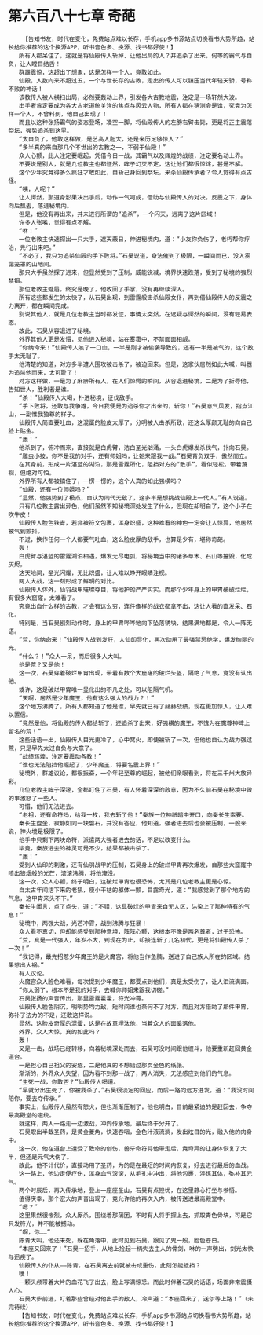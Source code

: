 # 第六百八十七章 奇葩
        【告知书友，时代在变化，免费站点难以长存，手机app多书源站点切换看书大势所趋，站长给你推荐的这个换源APP，听书音色多、换源、找书都好使！】
       所有人都呆住了，这就是将仙殿传人斩掉、让他出局的人？并追杀了出来，何等的霸气与自负，让人瞠目结舌！
       群雄震惊，这超出了想象，这是怎样一个人，竟敢如此。
       仙殿，人数向来不超过五，一个与世长存的古教，走出的传人可以镇压当代年轻天骄，号称不败的神话！
       该教传人被人横扫出局，必然要轰动上界，引发各大古教地震，注定是一场轩然大波。
       出手者肯定要成为各大古老道统关注的焦点与风云人物，所有人都在猜测会是谁，究竟为怎样一个人，不曾料到，他自己出现了！
       而且以这种张扬霸气的姿态登场，凌空一脚，将仙殿传人的左膀右臂击毙，更是将正主震落祭坛，强势追杀到这里。
       “太自负了，他敢这样做，是艺高人胆大，还是来历足够惊人？”
       “多半真的来自那几个不世出的古教之一，不弱于仙殿！”
       众人心颤，此人注定要崛起，凭借今日一战，其霸气以及辉煌的战绩，注定要名动上界。
       不要说是别人，就是几位教主也都怔然，眸子幻灭不定，这让他们都很惊诧，甚是不解。
       这个少年究竟得多么疯狂才敢如此，自斩己身回到祭坛，来杀仙殿传承者？令人觉得有点古怪。
       “咦，人呢？”
       让人愕然，那道身影果决出手后，动作一气呵成，借助与仙殿传人的对决，反震之下，身体向后飘去，落进秘境内。
       但是，他没有再出来，并未进行所谓的“追杀”，一个闪灭，远离了这片区域！
       许多人张嘴，觉得有点不解。
       “咻！”
       一位老教主快速探出一只大手，遮天蔽日，伸进秘境内，道：“小友你负伤了，老朽帮你疗治，先行出来吧。”
       “不必了，我只为追杀仙殿的手下败将。”石昊说道，身法催到了极限，一瞬间而已，没入雾霭笼罩的山地间。
       那只大手虽然探了进来，但显然受到了压制，威能锐减，境界快速跌落，受到了秘境的强烈禁锢。
       那位老教主蹙眉，终究是晚了，他收回了手掌，没有再继续深入。
       所有这些都发生的太快了，从石昊出现，到雷霆般击杀仙殿女仆，再到借仙殿传人的反震之力离开，都在瞬间完成。
       别说其他人，就是几位老教主当时都发怔，事情太突然，在迟疑与愕然的瞬间，没有轻易表态。
       故此，石昊从容退进了秘境。
       外界其他人更是发懵，见他进入秘境，站在雾霭中，不禁面面相觑。
       “你纳命来！”仙殿传人咳了一口血，一半是刚才被偷袭导致的，还有一半是被气的，这个敌手太无耻了。
       他清楚的知道，对方多半遭人围攻被击杀了，被迫回来。但是，这家伙居然如此大喊，叫嚣为追杀他而来，太可耻了！
       对方这样做，一是为了麻痹所有人，在人们惊愕的瞬间，从容退进秘境，二是为了折辱他，告知世人，胜利者是谁。
       “杀！”仙殿传人大喝，扑进秘境，征伐敌手。
       “手下败将，还敢与我争雄，今日我便是为追杀你才出来的，斩你！”石昊意气风发，指点江山，一副惟我独尊的样子。
       仙殿传人简直要吐血，这混蛋的脸皮太厚了，分明被人击杀所致，还这么厚颜无耻的向自己脸上贴金。
       “轰！”
       他杀到了，俯冲而来，直接就是白虎臂，洁白圣光汹涌，一头白虎爆发杀伐气，扑向石昊。
       “雕虫小技，你不是我的对手，还有师姐吗，让她来跟我一战。”石昊背负双手，傲然而立。
       在其身前，形成一片湛蓝的湖泊，那是雷霆所化，阻挡对方的“散手”，看似轻松，带着蔑视，但绝对可怕。
       外界所有人都被镇住了，一愣一愣的，这个人真的如此强横吗？
       “仙殿，还有一位师姐吗？”
       “显然，他强势到了极点，自认为同代无敌了，这多半是想挑战仙殿上一代人。”有人说道。
       只有几位教主露出异色，他们虽然不知秘境深处发生了什么，但现在却明白了，这个小子在吹牛皮！
       仙殿传人脸色铁青，若非被符文包裹，浑身炽盛，这种难看的神色一定会让人惊异，他居然被气到颤抖。
       不过，换作任何一个人都要气吐血，这么脸皮厚的敌手，也算是少有，堪称奇葩。
       轰！
       白虎臂与湛蓝的雷霆湖泊相遇，爆发无尽电弧，将秘境当中的诸多草木、石山等摧毁，化成灰烬。
       这天地间，圣光闪耀，无比炽盛，让人难以睁开眼睛注视。
       两人大战，这一刻形成了鲜明的对比。
       仙殿传人体外，仙羽战甲璀璨夺目，将他护的严严实实。而那个少年身上的甲胄破破烂烂，有很多大窟窿，太难看了。
       究竟出自什么样的古教，才会有这么穷，连件像样的战衣都拿不出，这让人看的直发呆、石化。
       特别是，当石昊剧烈动作时，身上的甲胄哗哗地向下坠落锈块，结果满地都是，令人一阵无语。
       “荒，你纳命来！”仙殿传人战到发狂，人仙印显化，再次动用了最强禁忌绝学，爆发绚丽的光。
       “什么？！”众人一呆，而后很多人大叫。
       他是荒？又是他！
       这一次，石昊穿着破烂甲胄出现，带着有数个大窟窿的破烂头盔，隔绝了气息，竟没有认出他。
       或许，这是破烂甲胄唯一显化出的不凡之处，可以阻隔气机。
       “天啊，居然是少年魔王，他有这么强大的战力？！”
       这个地方沸腾了，所有人都知道了他是谁，早先就已有了赫赫战绩，现在更加惊人，让人难以置信。
       “竟然是他，将仙殿的传人都给斩了，还追杀了出来，好强横的魔王，不愧为在魔尊神碑上留名的荒！”
       这些话语一出，仙殿传人目光更冷了，心中窝火，即便被斩了一次，但他也自认为战力强过荒，只是早先太过自负与大意了。
       “战绩辉煌，注定要震动各教！”
       “谁也无法阻挡他崛起了，少年魔王，将要名震上界！”
       秘境外，群雄议论，都很振奋，一个年轻至尊的崛起，被他们亲眼看到，将在三千州大放异彩。
       几位老教主眸子深邃，全都盯住了石昊，有人怀着深深的敌意，因为不久前石昊在秘境中做的事激怒了一些人。
       可惜，他们无法进去。
       “老祖，还有命符吗，给我一枚，我去斩了他！”秦族一位神祇暗中开口，向秦长生索要。
       秦长生盘坐，寂静如同一块磐石，并没有答应，他知道，强者进去后也会被压制，一般来说，神火境是极限了。
       他手中只剩下两块命符，派遣两大强者进去的话，不足以改变什么。
       毕竟，秦族进去的神灵可是不少，结果都被击杀了。
       “轰！”
       受到人仙印的刺激，还有仙羽战甲的压制，石昊身上的破烂甲胄再次爆发，自那些大窟窿中喷出狼烟般的光芒，滚滚沸腾，将他淹没。
       这一次，众人心颤，终于明白，这破烂甲胄也很恐怖，尤其是几位老教主更是心惊。
       自太古年间活下来的老犼，瘦小干枯的躯体一颤，目露奇光，道：“我感觉到了那个地方的气息，这甲胄来头不下。”
       秦长生闻言，点了点头，道：“不错，这具破烂的甲胄来自无人区，沾染上了那种特有的气息！”
       秘境中，两强大战，光芒冲霄，战到沸腾与狂暴！
       众人看不真切，但却能感受到那种意境，阵阵心颤，这根本不像是两名尊者，过于恐怖。
       “荒，真是一代强人，年岁不大，到现在为止，却接连斩了几名初代，更是将仙殿传人杀了一次！”
       “我记得，最先招惹少年魔王的是火魔宫，将他当作鱼腩，送进了自己族人所在的区域。结果惹出大祸。”
       有人议论。
       火魔宫众人脸色难看，每次提到少年魔王，都要点到他们，真是太受伤了，让人泪流满面。
       “你太弱了，根本不是我的对手，去喊你师姐来跟我切磋。”
       石昊张扬的声音传出，那里雷霆霍霍，符光冲霄。
       仙殿传人脸色阴沉，明明势均力敌，短时间谁也奈何不了对方，而且对方借助了那件甲胄，弥补了法力的不足，还敢这样说。
       显然，这脸皮奇厚的混蛋，这是在故意埋汰他，当着众人的面奚落他。
       外界，众人大惊，真的如此吗？
       轰！
       又是一击，战场已经转移，向着秘境深处而去，石昊可没时间跟他缠斗，他要重新赶回黄金道台。
       一是担心自己祖父的安危，二是他真的不想错过那页金色的纸张。
       渐渐的，外界众人失望，因为看不到那一战了，两人消失，无法感应到他们的气息。
       “生死一战，你敢否？”仙殿传人喝道。
       “早就分出生死了，你被我杀了。”石昊很淡定的回应，而后一路向远方进发，道：“我没时间陪你，要去夺传承。”
       事实上，仙殿传人虽然有怒火，但也渐渐压制了，他也明白，目前最紧迫的是赶回去，争夺最高殿堂的道统。
       就这样，两人一路走一边激战，冲向传承地，最后终于分开了。
       石昊取出半截圣药，是黄金菱角，快速吞咽，金色汁液流淌，发出炫目的光，融入他的肉身中。
       这一次，他在道台上遭受了致命的创伤，兽牙命符将他带走后，竟奇异的让身体恢复了大半，但还是元气大伤了。
       故此，他不计代价，直接动用了圣药，为的是在最短的时间内恢复，好去进行最后的血战。
       这一路上，他边走便疗伤，浑身血气滚滚，从毛孔中冲出，将他包裹，淬炼其体，弥补其元气。
       两个时辰后，再入传承地，登上一座座圣山，石昊有点担忧，在这里静心打坐与参悟。
       值得庆幸，那个宏大的声音出现了，竟允许他的再次入内，被传送进最高殿堂中。
       “嗯？”
       这里果然很惨烈，众人厮杀，围绕着那蒲团，不时有人将手探上去，抓取青色骨块，可是它只发符光，并不能被撼动。
       “啊，你……”
       陈青大叫，他还未死，躲在角落中，此时见到石昊，跟见了鬼一般，脸色苍白。
       “本座又回来了！”石昊一招手，从地上捡起一柄失去主人的骨剑，咻的一声劈出，剑光太快与迅疾了。
       仙殿传人的仆从——陈青，在石昊离去前就被击成重伤，此刻怎能抵挡？
       噗！
       一颗头颅带着大片的血花飞了出去，脸上写满惊恐。而此时伴着石昊的话语，场面非常震慑人心。
       石昊大步前进，盯着那些曾经对他出手的敌人，冷声道：“本座回来了，送尔等上路！”（未完待续）
       【告知书友，时代在变化，免费站点难以长存，手机app多书源站点切换看书大势所趋，站长给你推荐的这个换源APP，听书音色多、换源、找书都好使！】